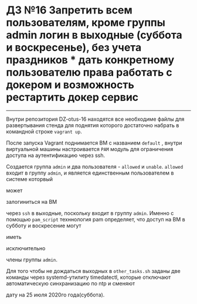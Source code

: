 # ДЗ №16 Запретить всем пользователям, кроме группы admin логин в выходные (суббота и воскресенье), без учета праздников * дать конкретному пользователю права работать с докером и возможность рестартить докер сервис
--------------------------------------------------------------------------------------------

Внутри репозитория DZ-otus-16 находятся все необходиме файлы для развертывания стенда для поднятия которого достаточно набрать в командной строке `vagrant up`.

После запуска Vagrant поднимается ВМ с названием ```default``` , внутри виртуальной машины настроивается ```PAM``` модуль для ограничения доступа на аутентификацию через ssh.

Создается группа ```admin``` и два пользователя - ```allowed``` и ```unable```. ```allowed``` входит в группу ```admin```, и является единственным пользователем в системе которвый 

может 

залогиниться на ВМ 

через ```ssh``` в выходные, поскольку входит в группу ```admin```. Именно с помощью ```pam_script``` техннология pam определяет, что доступ на ВМ в субботу и воскресение могут 

иметь

исключительно 

члены группы ```admin```.

Для того чтобы не дождаться выходных в ```other_tasks.sh``` заданы две команды через systemd-утилиту timedatectl, которые отключают автоматическую синхранизацию по ntp и сменяют 

дату на 25 июля 2020го года(суббота).


